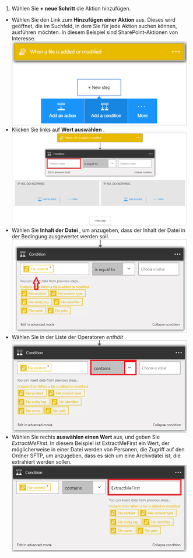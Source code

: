 1. Wählen Sie **+ neue Schritt** die Aktion hinzufügen.  
- Wählen Sie den Link zum **Hinzufügen einer Aktion** aus. Dieses wird geöffnet, die im Suchfeld, in dem Sie für jede Aktion suchen können, ausführen möchten. In diesem Beispiel sind SharePoint-Aktionen von Interesse.    
![SFTP Bedingung Bild 1](./media/connectors-create-api-sftp/condition-1.png)    
- Klicken Sie links auf **Wert auswählen** . 
![SFTP Bedingung Bild 2](./media/connectors-create-api-sftp/condition-2.png)    
- Wählen Sie **Inhalt der Datei** , um anzugeben, dass der Inhalt der Datei in der Bedingung ausgewertet werden soll.      
![SFTP Bedingung Bild 3](./media/connectors-create-api-sftp/condition-3.png)   
- Wählen Sie in der Liste der Operatoren *enthält* .       
![SFTP Bedingung Bild 4](./media/connectors-create-api-sftp/condition-4.png)   
- Wählen Sie rechts **auswählen einen Wert** aus, und geben Sie *ExtractMeFirst*. In diesem Beispiel ist ExtractMeFirst ein Wert, der möglicherweise in einer Datei werden von Personen, die Zugriff auf den Ordner SFTP, um anzugeben, dass es sich um eine Archivdatei ist, die extrahiert werden sollen.  
![SFTP Bedingung Bild 5](./media/connectors-create-api-sftp/condition-5.png)   